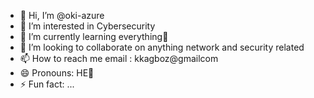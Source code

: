 - 👋 Hi, I’m @oki-azure
- 👀 I’m interested in Cybersecurity 
- 🌱 I’m currently learning everything🤣
- 💞️ I’m looking to collaborate on anything network and security related
- 📫 How to reach me email : kkagboz@gmailcom
- 😄 Pronouns: HE👀
- ⚡ Fun fact: ...

<!---
oki-azure/oki-azure is a ✨ special ✨ repository because its `README.md` (this file) appears on your GitHub profile.
You can click the Preview link to take a look at your changes.
--->
